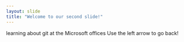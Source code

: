 ```yaml
---
layout: slide
title: "Welcome to our second slide!"
---
```

learning about git at the Microsoft offices
Use the left arrow to go back!

